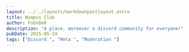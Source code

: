 ```yaml
---
layout: ../../layouts/markdownpostlayout.astro
title: Wumpus Club
author: FoUnDeR
description: "A place, moreover a discord community for everyone!"
pubDate: 2025-05-24
tags: ["Discord ", "Meta ", "Moderation "]
---
```


